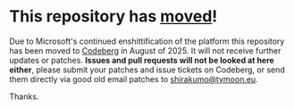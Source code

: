 # This repository has [moved](https://shinmera.com/projects/pango-markup)!
Due to Microsoft's continued enshittification of the platform this repository has been moved to [Codeberg](https://shinmera.com/projects/pango-markup) in August of 2025. It will not receive further updates or patches. **Issues and pull requests will not be looked at here either**, please submit your patches and issue tickets on Codeberg, or send them directly via good old email patches to [shirakumo@tymoon.eu](mailto:shirakumo@tymoon.eu).

Thanks.
